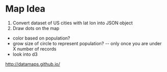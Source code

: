 # Map Idea

1) Convert dataset of US cities with lat lon into JSON object
2) Draw dots on the map
- color based on population?
- grow size of circle to represent population?
-- only once you are under X number of records
- look into d3 

http://datamaps.github.io/
